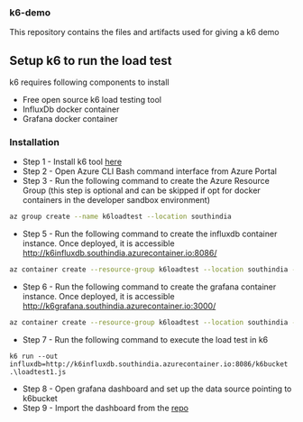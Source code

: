 ### k6-demo
This repository contains the files and artifacts used for giving a k6 demo

## Setup k6 to run the load test

k6 requires following components to install
- Free open source k6 load testing tool
- InfluxDb docker container
- Grafana docker container

### Installation

- Step 1 - Install k6 tool [here](https://k6.io/open-source)
- Step 2 - Open Azure CLI Bash command interface from Azure Portal
- Step 3 - Run the following command to create the Azure Resource Group (this step is optional and can be skipped if opt for docker containers in the developer sandbox environment)

```sh
az group create --name k6loadtest --location southindia
```

- Step 5 - Run the following command to create the influxdb container instance. Once deployed, it is accessible http://k6influxdb.southindia.azurecontainer.io:8086/

```sh
az container create --resource-group k6loadtest --location southindia --name k6influxdb --image influxdb:1.8 --dns-name-label k6influxdb --ports 8086
```

- Step 6 - Run the following command to create the grafana container instance. Once deployed, it is accessible http://k6grafana.southindia.azurecontainer.io:3000/

```sh
az container create --resource-group k6loadtest --location southindia --name k6grafana --image grafana/grafana --dns-name-label k6grafana --ports 3000
```

- Step 7 - Run the following command to execute the load test in k6

```
k6 run --out influxdb=http://k6influxdb.southindia.azurecontainer.io:8086/k6bucket .\loadtest1.js
```

- Step 8 - Open grafana dashboard and set up the data source pointing to k6bucket
- Step 9 - Import the dashboard from the [repo](/grafana/dashboards/performance-test-dasboard.json)
